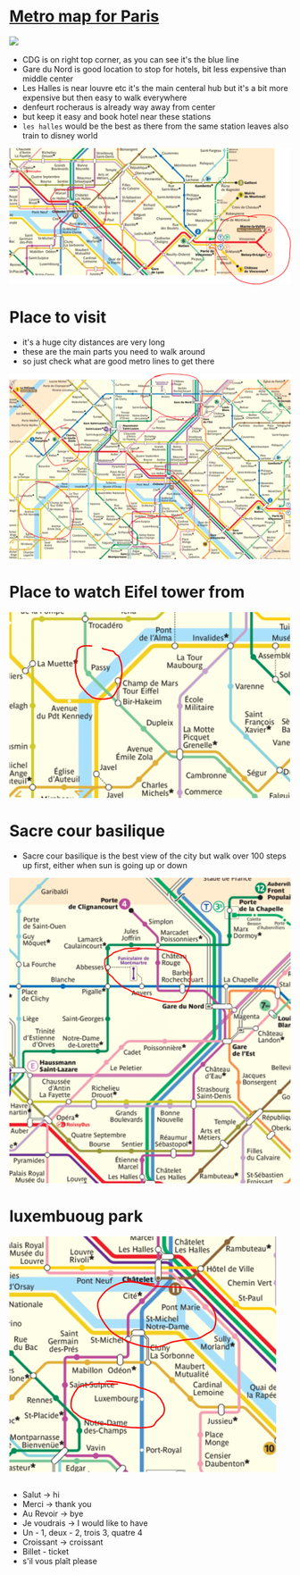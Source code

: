 # [Metro map for Paris](https://cdn.tourbytransit.com/paris/images/paris-metro-map.png)
<img src="images/metro_map.png">

- CDG is on right top corner, as you can see it's the blue line
- Gare du Nord is good location to stop for hotels, bit less expensive than middle center
- Les Halles is near louvre etc it's the main centeral hub but it's a bit more expensive but then easy to walk everywhere
- denfeurt rocheraus is already way away from center
- but keep it easy and book hotel near these stations
- `les halles` would be the best as there from the same station leaves also train to disney world
<img src="images/les_halles.png">

# Place to visit
- it's a huge city distances are very long
- these are the main parts you need to walk around
- so just check what are good metro lines to get there
<img src="images/distances_to_walk.png">

# Place to watch Eifel tower from
<img src="images/watch_eifel_tower_from_here.png">

# Sacre cour basilique
- Sacre cour basilique is the best view of the city but walk over 100 steps up first, either when sun is going up or down
<img src="images/city_view_100_steps_up.png">

# luxembuoug park
<img src="images/luxembuoug_park.png">

## 
- Salut -> hi
- Merci  -> thank you
- Au Revoir -> bye
- Je voudrais -> I would like to have
- Un - 1, deux - 2, trois 3, quatre 4
- Croissant -> croissant
- Billet - ticket
- s'il vous plaît  please
